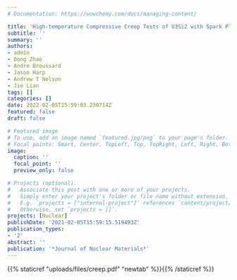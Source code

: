 ```yaml
---
# Documentation: https://wowchemy.com/docs/managing-content/

title: 'High-temperature Compressive Creep Tests of U3Si2 with Spark Plasma Sintering: Experiments and Finite Element Modeling'
subtitle: ''
summary: ''
authors:
- admin
- Dong Zhao
- Andre Broussard
- Jason Harp
- Andrew T Nelson
- Jie Lian
tags: []
categories: []
date: 2022-02-05T15:59:03.230714Z
featured: false
draft: false

# Featured image
# To use, add an image named `featured.jpg/png` to your page's folder.
# Focal points: Smart, Center, TopLeft, Top, TopRight, Left, Right, BottomLeft, Bottom, BottomRight.
image:
  caption: ''
  focal_point: ''
  preview_only: false

# Projects (optional).
#   Associate this post with one or more of your projects.
#   Simply enter your project's folder or file name without extension.
#   E.g. `projects = ["internal-project"]` references `content/project/deep-learning/index.md`.
#   Otherwise, set `projects = []`.
projects: [Nuclear]
publishDate: '2021-02-05T15:59:15.519493Z'
publication_types:
- '2'
abstract: ''
publication: '*Journal of Nuclear Materials*'
---
```

{{% staticref "uploads/files/creep.pdf" "newtab" %}}{{% /staticref %}}